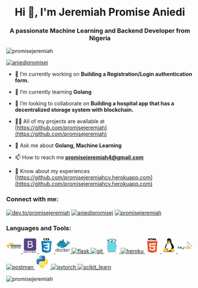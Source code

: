 
<h1 align="center">Hi 👋, I'm Jeremiah Promise Aniedi</h1>
<h3 align="center">A passionate Machine Learning and Backend Developer from Nigeria</h3>

<p align="left"> <img src="https://komarev.com/ghpvc/?username=promisejeremiah&label=Profile%20views&color=0e75b6&style=flat" alt="promisejeremiah" /> </p>

<p align="left"> <a href="https://twitter.com/aniedipromisej" target="blank"><img src="https://img.shields.io/twitter/follow/aniedipromisej?logo=twitter&style=for-the-badge" alt="aniedipromisej" /></a> </p>

- 🔭 I’m currently working on **Building a Registration/Login authentication form.**

- 🌱 I’m currently learning **Golang**

- 👯 I’m looking to collaborate on **Building a hospital app that has a decentralized storage system with blockchain.**

- 👨‍💻 All of my projects are available at [https://github.com/promisejeremiah](https://github.com/promisejeremiah)

- 💬 Ask me about **Golang, Machine Learning**

- 📫 How to reach me **promisejeremiah4@gmail.com**

- 📄 Know about my experiences [https://github.com/promisejeremiahcv.herokuapp.com](https://github.com/promisejeremiahcv.herokuapp.com)

<h3 align="left">Connect with me:</h3>
<p align="left">
<a href="https://dev.to/dev.to/promisejeremiah" target="blank"><img align="center" src="https://cdn.jsdelivr.net/npm/simple-icons@3.0.1/icons/dev-dot-to.svg" alt="dev.to/promisejeremiah" height="30" width="40" /></a>
<a href="https://twitter.com/aniedipromisej" target="blank"><img align="center" src="https://raw.githubusercontent.com/rahuldkjain/github-profile-readme-generator/master/src/images/icons/Social/twitter.svg" alt="aniedipromisej" height="30" width="40" /></a>
<a href="https://linkedin.com/in/promisejeremiah" target="blank"><img align="center" src="https://raw.githubusercontent.com/rahuldkjain/github-profile-readme-generator/master/src/images/icons/Social/linked-in-alt.svg" alt="promisejeremiah" height="30" width="40" /></a>
</p>

<h3 align="left">Languages and Tools:</h3>
<p align="left"> <a href="https://aws.amazon.com" target="_blank"> <img src="https://raw.githubusercontent.com/devicons/devicon/master/icons/amazonwebservices/amazonwebservices-original-wordmark.svg" alt="aws" width="40" height="40"/> </a> <a href="https://getbootstrap.com" target="_blank"> <img src="https://raw.githubusercontent.com/devicons/devicon/master/icons/bootstrap/bootstrap-plain-wordmark.svg" alt="bootstrap" width="40" height="40"/> </a> <a href="https://www.w3schools.com/css/" target="_blank"> <img src="https://raw.githubusercontent.com/devicons/devicon/master/icons/css3/css3-original-wordmark.svg" alt="css3" width="40" height="40"/> </a> <a href="https://www.docker.com/" target="_blank"> <img src="https://raw.githubusercontent.com/devicons/devicon/master/icons/docker/docker-original-wordmark.svg" alt="docker" width="40" height="40"/> </a> <a href="https://flask.palletsprojects.com/" target="_blank"> <img src="https://www.vectorlogo.zone/logos/pocoo_flask/pocoo_flask-icon.svg" alt="flask" width="40" height="40"/> </a> <a href="https://git-scm.com/" target="_blank"> <img src="https://www.vectorlogo.zone/logos/git-scm/git-scm-icon.svg" alt="git" width="40" height="40"/> </a> <a href="https://golang.org" target="_blank"> <img src="https://raw.githubusercontent.com/devicons/devicon/master/icons/go/go-original.svg" alt="go" width="40" height="40"/> </a> <a href="https://heroku.com" target="_blank"> <img src="https://www.vectorlogo.zone/logos/heroku/heroku-icon.svg" alt="heroku" width="40" height="40"/> </a> <a href="https://www.w3.org/html/" target="_blank"> <img src="https://raw.githubusercontent.com/devicons/devicon/master/icons/html5/html5-original-wordmark.svg" alt="html5" width="40" height="40"/> </a> <a href="https://www.linux.org/" target="_blank"> <img src="https://raw.githubusercontent.com/devicons/devicon/master/icons/linux/linux-original.svg" alt="linux" width="40" height="40"/> </a> <a href="https://www.mysql.com/" target="_blank"> <img src="https://raw.githubusercontent.com/devicons/devicon/master/icons/mysql/mysql-original-wordmark.svg" alt="mysql" width="40" height="40"/> </a> <a href="https://postman.com" target="_blank"> <img src="https://www.vectorlogo.zone/logos/getpostman/getpostman-icon.svg" alt="postman" width="40" height="40"/> </a> <a href="https://www.python.org" target="_blank"> <img src="https://raw.githubusercontent.com/devicons/devicon/master/icons/python/python-original.svg" alt="python" width="40" height="40"/> </a> <a href="https://pytorch.org/" target="_blank"> <img src="https://www.vectorlogo.zone/logos/pytorch/pytorch-icon.svg" alt="pytorch" width="40" height="40"/> </a> <a href="https://scikit-learn.org/" target="_blank"> <img src="https://upload.wikimedia.org/wikipedia/commons/0/05/Scikit_learn_logo_small.svg" alt="scikit_learn" width="40" height="40"/> </a> </p>

<p><img align="center" src="https://github-readme-stats.vercel.app/api/top-langs?username=promisejeremiah&show_icons=true&locale=en&layout=compact" alt="promisejeremiah" /></p>















